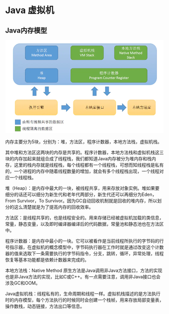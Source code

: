 #  Java 虚拟机

## Java内存模型

![Java内存模型](/java/Java虚拟机运行时数据区.webp)

内存主要分为5块，分别为：堆，方法区，程序计数器，本地方法栈，虚拟机栈。

其中堆和方法区这两块的内存是共享的。程序计数器，本地方法栈和虚拟机栈这三块的内存加起来就组合成了线程栈，我们都知道Java内存被分为堆内存和栈内存，这里的栈内存就是线程栈，每个线程都有一个线程栈，可想而知线程栈是私有的，一个进程的内存中随着线程数量的增加，就会有多个线程栈出现，一个线程对应一个线程栈。

堆（Heap）：是内存中最大的一块，被线程共享，用来存放对象实例。堆如果要细分的话还可以细分为新生代和老年代两部分，新生代还可以再细分为Eden，From Survivor，To Survivor。因为GC自动回收机制就是回收的堆内存，所以划分的这么清楚就是为了提高内存的回收效率。

方法区：是线程共享的，也是线程安全的。用来存储已经被虚拟机加载的类信息，常量，静态变量，以及即时编译器编译后的代码数据，常量池和静态池也在方法区中。

程序计数器：是内存中最小的一块。它可以被看作是当前线程所执行的字节码的行号指示器，在虚拟机的概念模型中，字节码执行器在工作时就是通过改变这个计数器的值来选取下一条需要执行的字节码指令，分支，跳转，循环，异常处理，线程恢复等基本功能都是依赖计数器来完成的。

本地方法栈：Native Method 原生方法是Java调用非Java方法接口，方法的实现也是非Java方法的实现，比如C或C++。有一点需要注意，调用非Java接口也会涉及GC和OOM。

Java虚拟机栈：线程私有的，生命周期和线程一样。虚拟机栈描述的是方法执行时的内存模型，每个方法执行的时候同时会创建一个栈帧，用来存放局部变量表，操作数栈，动态链接，方法出口等信息。

